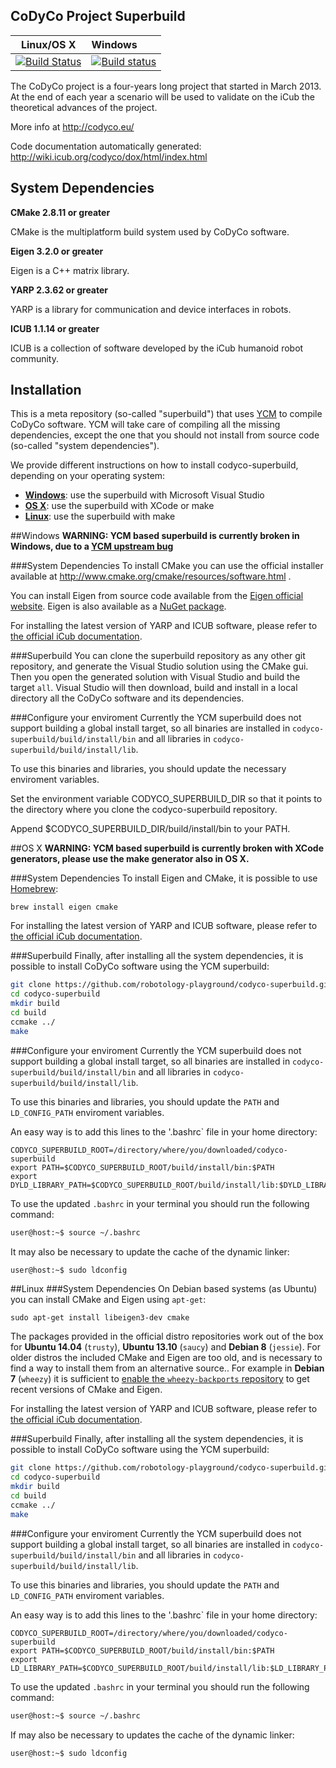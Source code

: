 CoDyCo Project Superbuild
---------------
| Linux/OS X | Windows |
|:----------:|:--------|
| [![Build Status](https://travis-ci.org/robotology-playground/codyco-superbuild.png?branch=master)](https://travis-ci.org/robotology-playground/codyco-superbuild) | [![Build status](https://ci.appveyor.com/api/projects/status/61nm80pingh680x5)](https://ci.appveyor.com/project/traversaro/codyco-superbuild-112) |
The CoDyCo project is a four-years long project that started in March 2013. At the end of each year a scenario will be used to validate on the iCub the theoretical advances of the project.

More info at http://codyco.eu/

Code documentation automatically generated: http://wiki.icub.org/codyco/dox/html/index.html



System Dependencies
-------------------
**CMake 2.8.11 or greater**

CMake is the multiplatform build system used by CoDyCo software. 


**Eigen 3.2.0 or greater**

Eigen is a C++ matrix library. 


**YARP 2.3.62 or greater**

YARP is a library for communication and device interfaces in robots.


**ICUB 1.1.14 or greater** 

ICUB is a collection of software developed by the iCub humanoid robot community.

Installation
------------
This is a meta repository (so-called "superbuild") that uses [YCM](https://github.com/robotology/ycm) to compile CoDyCo software.
YCM will take care of compiling all the missing dependencies, except the one that you should not install from source code (so-called "system dependencies"). 

We provide different instructions on how to install codyco-superbuild, depending on your operating system:
* [**Windows**](#Windows): use the superbuild with Microsoft Visual Studio
* [**OS X**](#OS-X): use the superbuild with XCode or make
* [**Linux**](#Linux): use the superbuild with make 

##Windows
**WARNING: YCM based superbuild is currently broken in Windows, due to a [YCM upstream bug](https://github.com/robotology/ycm/issues/16)**

###System Dependencies 
To install CMake you can use the official installer available at http://www.cmake.org/cmake/resources/software.html .

You can install Eigen from source code available from the [Eigen official website](http://eigen.tuxfamily.org).
Eigen is also available as a [NuGet package](https://www.nuget.org/packages/Eigen/).

For installing the latest version of YARP and ICUB software, please refer to [the official iCub documentation](http://wiki.icub.org/wiki/ICub_Software_Installation).

###Superbuild
You can clone the superbuild repository as any other git repository, and generate the Visual Studio solution
using the CMake gui. Then you open the generated solution with Visual Studio and build the target `all`. 
Visual Studio will then download, build and install in a local directory all the CoDyCo software and its dependencies.

###Configure your enviroment
Currently the YCM superbuild does not support building a global install target, so all binaries are installed in `codyco-superbuild/build/install/bin` and all libraries in `codyco-superbuild/build/install/lib`.

To use this binaries and libraries, you should update the necessary enviroment variables.

Set the environment variable CODYCO\_SUPERBUILD\_DIR so that it points to the  directory where you clone the codyco-superbuild repository.

Append $CODYCO\_SUPERBUILD\_DIR/build/install/bin to your PATH.

##OS X
**WARNING: YCM based superbuild is currently broken with XCode generators, please use the make generator also in OS X.**

###System Dependencies 
To install Eigen and CMake, it is possible to use [Homebrew](http://brew.sh/):
```
brew install eigen cmake
```

For installing the latest version of YARP and ICUB software, please refer to [the official iCub documentation](http://wiki.icub.org/wiki/ICub_Software_Installation).

###Superbuild
Finally, after installing all the system dependencies, it is possible to install CoDyCo software using the YCM superbuild:
```bash
git clone https://github.com/robotology-playground/codyco-superbuild.git
cd codyco-superbuild
mkdir build
cd build
ccmake ../
make
```
###Configure your enviroment
Currently the YCM superbuild does not support building a global install target, so all binaries are installed in `codyco-superbuild/build/install/bin` and all libraries in `codyco-superbuild/build/install/lib`.

To use this binaries and libraries, you should update the `PATH` and `LD_CONFIG_PATH` enviroment variables.

An easy way is to add this lines to the '.bashrc` file in your home directory:
```
CODYCO_SUPERBUILD_ROOT=/directory/where/you/downloaded/codyco-superbuild
export PATH=$CODYCO_SUPERBUILD_ROOT/build/install/bin:$PATH
export DYLD_LIBRARY_PATH=$CODYCO_SUPERBUILD_ROOT/build/install/lib:$DYLD_LIBRARY_PATH
```
To use the updated `.bashrc` in your terminal you should run the following command:
```bash
user@host:~$ source ~/.bashrc
```
It may also be necessary to update the cache of the dynamic linker:
```bash
user@host:~$ sudo ldconfig
```

##Linux 
###System Dependencies 
On Debian based systems (as Ubuntu) you can install CMake and Eigen using `apt-get`:
```
sudo apt-get install libeigen3-dev cmake
```
The packages provided in the official distro repositories work out of the box for **Ubuntu 14.04** (`trusty`), **Ubuntu 13.10** (`saucy`) and **Debian 8** (`jessie`).
For older distros the included CMake and Eigen are too old, and is necessary to find a way to install them from an alternative
source.. 
For example in **Debian 7** (`wheezy`) it is sufficient to [enable the `wheezy-backports` repository](http://backports.debian.org/Instructions/) to get recent versions of CMake and Eigen.

For installing the latest version of YARP and ICUB software, please refer to [the official iCub documentation](http://wiki.icub.org/wiki/ICub_Software_Installation).

###Superbuild
Finally, after installing all the system dependencies, it is possible to install CoDyCo software using the YCM superbuild:
```bash
git clone https://github.com/robotology-playground/codyco-superbuild.git
cd codyco-superbuild
mkdir build
cd build
ccmake ../
make
```
###Configure your enviroment
Currently the YCM superbuild does not support building a global install target, so all binaries are installed in `codyco-superbuild/build/install/bin` and all libraries in `codyco-superbuild/build/install/lib`.

To use this binaries and libraries, you should update the `PATH` and `LD_CONFIG_PATH` enviroment variables.

An easy way is to add this lines to the '.bashrc` file in your home directory:
```
CODYCO_SUPERBUILD_ROOT=/directory/where/you/downloaded/codyco-superbuild
export PATH=$CODYCO_SUPERBUILD_ROOT/build/install/bin:$PATH
export LD_LIBRARY_PATH=$CODYCO_SUPERBUILD_ROOT/build/install/lib:$LD_LIBRARY_PATH
```
To use the updated `.bashrc` in your terminal you should run the following command:
```bash
user@host:~$ source ~/.bashrc
```
If may also be necessary to updates the cache of the dynamic linker:
```bash
user@host:~$ sudo ldconfig
```
